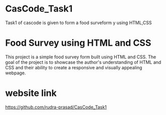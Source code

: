 # CasCode_Task1
Task1 of cascode is given to form a food surveform y using HTML,CSS
# Food Survey using HTML and CSS
This project is a simple food survey form built using HTML and CSS. The goal of the project is to showcase the author's understanding of HTML and CSS and their ability to create a responsive and visually appealing webpage.
# website link
https://github.com/rudra-prasad/CasCode_Task1

